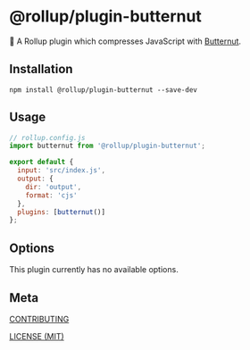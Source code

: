# @rollup/plugin-butternut

🍣 A Rollup plugin which compresses JavaScript with [Butternut](https://github.com/Rich-Harris/butternut).


## Installation

```console
npm install @rollup/plugin-butternut --save-dev
```

## Usage

```js
// rollup.config.js
import butternut from '@rollup/plugin-butternut';

export default {
  input: 'src/index.js',
  output: {
    dir: 'output',
    format: 'cjs'
  },
  plugins: [butternut()]
};
```

## Options
This plugin currently has no available options.

## Meta

[CONTRIBUTING](/.github/CONTRIBUTING.md)

[LICENSE (MIT)](/LICENSE)